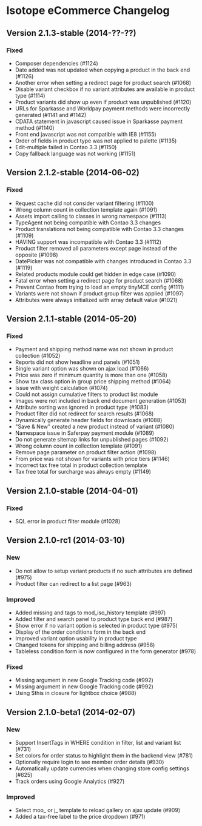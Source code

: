 Isotope eCommerce Changelog
===========================

Version 2.1.3-stable (2014-??-??)
---------------------------------

### Fixed
- Composer dependencies (#1124)
- Date added was not updated when copying a product in the back end (#1126)
- Another error when setting a redirect page for product search (#1068)
- Disable variant checkbox if no variant attributes are available in product type (#1114)
- Product variants did show up even if product was unpublished (#1120)
- URLs for Sparkasse and Worldpay payment methods were incorrectly generated (#1141 and #1142)
- CDATA statement in javascript caused issue in Sparkasse payment method (#1140)
- Front end javascript was not compatible with IE8 (#1155)
- Order of fields in product type was not applied to palette (#1135)
- Edit-multiple failed in Contao 3.3 (#1150)
- Copy fallback language was not working (#1151)


Version 2.1.2-stable (2014-06-02)
---------------------------------

### Fixed
- Request cache did not consider variant filtering (#1100)
- Wrong column count in collection template again (#1091)
- Assets import calling to classes in wrong namespace (#1113)
- TypeAgent not being compatible with Contao 3.3 changes
- Product translations not being compatible with Contao 3.3 changes (#1109)
- HAVING support was incompatible with Contao 3.3 (#1112)
- Product filter removed all parameters except page instead of the opposite (#1098)
- DatePicker was not compatible with changes introduced in Contao 3.3 (#1119)
- Related products module could get hidden in edge case (#1090)
- Fatal error when setting a redirect page for product search (#1068)
- Prevent Contao from trying to load an empty tinyMCE config (#1111)
- Variants were not shown if product group filter was applied (#1097)
- Attributes were always initialized with array default value (#1021)


Version 2.1.1-stable (2014-05-20)
---------------------------------

### Fixed
- Payment and shipping method name was not shown in product collection (#1052)
- Reports did not show headline and panels (#1051)
- Single variant option was shown on ajax load (#1066)
- Price was zero if minimum quantity is more than one (#1058)
- Show tax class option in group price shipping method (#1064)
- Issue with weight calculation (#1074)
- Could not assign cumulative filters to product list module
- Images were not included in back end document generation (#1053)
- Attribute sorting was ignored in product type (#1083)
- Product filter did not redirect for search results (#1068)
- Dynamically generate header fields for downloads (#1088)
- "Save & New" created a new product instead of variant (#1080)
- Namespace issue in Saferpay payment module (#1089)
- Do not generate sitemap links for unpublished pages (#1092)
- Wrong column count in collection template (#1091)
- Remove page parameter on product filter action (#1098)
- From price was not shown for variants with price tiers (#1146)
- Incorrect tax free total in product collection template
- Tax free total for surcharge was always empty (#1149)


Version 2.1.0-stable (2014-04-01)
---------------------------------

### Fixed
- SQL error in product filter module (#1028)


Version 2.1.0-rc1 (2014-03-10)
--------------------------------

### New
- Do not allow to setup variant products if no such attributes are defined (#975)
- Product filter can redirect to a list page (#963)

### Improved
- Added missing <thead> and <tbody> tags to mod_iso_history template (#997)
- Added filter and search panel to product type back end (#987)
- Show error if no variant option is selected in product type (#975)
- Display of the order conditions form in the back end
- Improved variant option usability in product type
- Changed tokens for shipping and billing address (#958)
- Tableless condition form is now configured in the form generator (#978)

### Fixed
- Missing argument in new Google Tracking code (#992)
- Missing argument in new Google Tracking code (#992)
- Using $this in closure for lightbox choice (#988)


Version 2.1.0-beta1 (2014-02-07)
--------------------------------

### New
- Support InsertTags in WHERE condition in filter, list and variant list (#731)
- Set colors for order status to highlight them in the backend view (#781)
- Optionally require login to see member order details (#930)
- Automatically update currencies when changing store config settings (#625)
- Track orders using Google Analytics (#927)

### Improved
- Select moo_ or j_ template to reload gallery on ajax update (#909)
- Added a tax-free label to the price dropdown (#971)
